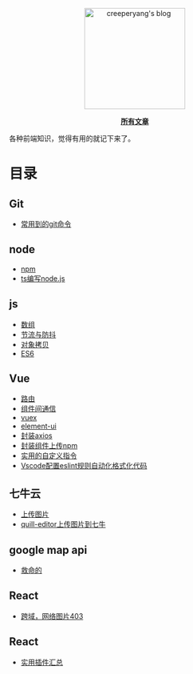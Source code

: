 <p align="center">
  <a href="https://github.com/creeperyang/blog">
  <img width="202" alt="creeperyang's blog" src="https://cloud.githubusercontent.com/assets/8046480/14981004/d3108ee0-115e-11e6-8f35-b4320b214947.png">
  </a>
</p>

<p align="center">
<a href="https://github.com/lensh/blog/issues"><b>所有文章</b></a>
</p>

各种前端知识，觉得有用的就记下来了。

# 目录

## Git

- [常用到的git命令](https://github.com/heikaimu/blog/issues/1)

## node

- [npm](https://github.com/heikaimu/blog/issues/13)
- [ts编写node.js](https://github.com/heikaimu/blog/issues/15)

## js

- [数组](https://github.com/heikaimu/blog/issues/2)
- [节流与防抖](https://github.com/heikaimu/blog/issues/3)
- [对象拷贝](https://github.com/heikaimu/blog/issues/4)
- [ES6](https://github.com/heikaimu/blog/issues/12)

## Vue

- [路由](https://github.com/heikaimu/blog/issues/5)
- [组件间通信](https://github.com/heikaimu/blog/issues/6)
- [vuex](https://github.com/heikaimu/blog/issues/7)
- [element-ui](https://github.com/heikaimu/blog/issues/8)
- [封装axios](https://github.com/heikaimu/blog/issues/9)
- [封装组件上传npm](https://github.com/heikaimu/blog/issues/14)
- [实用的自定义指令](https://github.com/heikaimu/blog/issues/16)
- [Vscode配置eslint规则自动化格式化代码](https://github.com/heikaimu/blog/issues/17)

## 七牛云

- [上传图片](https://github.com/heikaimu/blog/issues/10)
- [quill-editor上传图片到七牛](https://github.com/heikaimu/blog/issues/11)


## google map api
- [救命的](https://www.cnblogs.com/lsr17/p/7365864.html)

## React
- [跨域，网络图片403](https://github.com/heikaimu/blog/issues/18)

## React
- [实用插件汇总](https://blog.csdn.net/u010241631/article/details/81063414)

